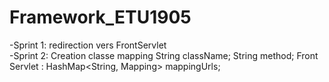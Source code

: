 # Framework_ETU1905
 
-Sprint 1:
redirection vers FrontServlet   
-Sprint 2:
Creation classe mapping 
    String className;
    String method;
Front Servlet :
    HashMap<String, Mapping> mappingUrls;  